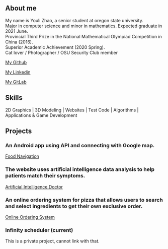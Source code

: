 ## About me

My name is Youli Zhao, a senior student at oregon state university.<br/>
Major in computer science and minor in mathematics. Expected graduate in 2021 June.<br/>
Provincial Third Prize in the National Mathematical Olympiad Competition in China (2016). <br/>
Superior Academic Achievement (2020 Spring).<br/>
Cat lover / Photographer / OSU Security Club member


[My Github](https://github.com/Quella-Cold)

[My Linkedin](www.linkedin.com/in/youli-zhao-ba1710201)

[My GitLab](https://gitlab.com/Quella-Cold)

## Skills
2D Graphics | 3D Modeling | Websites | Test Code | Algorithms | Applications & Game Development 


## Projects
### An Android app using API and connecting with Google map.
[Food Navigation](https://github.com/Quella-Cold/cs492-Final-Project/settings)

### The website uses artificial intelligence data analysis to help patients match their symptoms.
[Artificial Intelligence Doctor](https://github.com/Quella-Cold/CS361–Implementation-1-)

### An online ordering system for pizza that allows users to search and select ingredients to get their own exclusive order.
[Online Ordering System](https://github.com/QuellaCold/Pizza/tree/main/asm2)

### Infinity scheduler (current)
This is a private project, cannot link with that.
